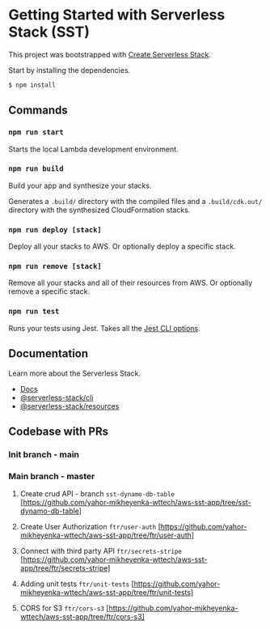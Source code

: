 # Getting Started with Serverless Stack (SST)

This project was bootstrapped with [Create Serverless Stack](https://docs.serverless-stack.com/packages/create-serverless-stack).

Start by installing the dependencies.

```bash
$ npm install
```

## Commands

### `npm run start`

Starts the local Lambda development environment.

### `npm run build`

Build your app and synthesize your stacks.

Generates a `.build/` directory with the compiled files and a `.build/cdk.out/` directory with the synthesized CloudFormation stacks.

### `npm run deploy [stack]`

Deploy all your stacks to AWS. Or optionally deploy a specific stack.

### `npm run remove [stack]`

Remove all your stacks and all of their resources from AWS. Or optionally remove a specific stack.

### `npm run test`

Runs your tests using Jest. Takes all the [Jest CLI options](https://jestjs.io/docs/en/cli).

## Documentation

Learn more about the Serverless Stack.

- [Docs](https://docs.serverless-stack.com)
- [@serverless-stack/cli](https://docs.serverless-stack.com/packages/cli)
- [@serverless-stack/resources](https://docs.serverless-stack.com/packages/resources)

## Codebase with PRs

### Init branch - main
### Main branch - master

1. Create crud API - branch `sst-dynamo-db-table` [https://github.com/yahor-mikheyenka-wttech/aws-sst-app/tree/sst-dynamo-db-table]

2. Create User Authorization `ftr/user-auth` [https://github.com/yahor-mikheyenka-wttech/aws-sst-app/tree/ftr/user-auth]

3. Connect with third party API `ftr/secrets-stripe` [https://github.com/yahor-mikheyenka-wttech/aws-sst-app/tree/ftr/secrets-stripe]

4. Adding unit tests `ftr/unit-tests` [https://github.com/yahor-mikheyenka-wttech/aws-sst-app/tree/ftr/unit-tests]

5. CORS for S3 `ftr/cors-s3` [https://github.com/yahor-mikheyenka-wttech/aws-sst-app/tree/ftr/cors-s3]